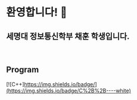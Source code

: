 ### <h1>환영합니다! 👋</h1>

<h2>세명대 정보통신학부 채훈 학생입니다. </h2>

<p>
  
  </p>
  
  <br />
  <h2> Program</h2>
  
  [![C++]https://img.shields.io/badge/](https://img.shields.io/badge/C%2B%2B----white)
  

<!--
**Chae2018/Chae2018** is a ✨ _special_ ✨ repository because its `README.md` (this file) appears on your GitHub profile.

Here are some ideas to get you started:

- 🔭 I’m currently working on ...
- 🌱 I’m currently learning ...
- 👯 I’m looking to collaborate on ...
- 🤔 I’m looking for help with ...
- 💬 Ask me about ...
- 📫 How to reach me: ...
- 😄 Pronouns: ...
- ⚡ Fun fact: ...
-->

